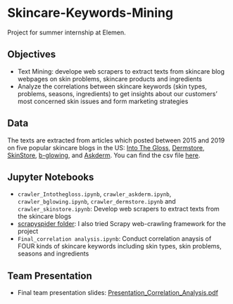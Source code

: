 # Skincare-Keywords-Mining
Project for summer internship at Elemen.

## Objectives
* Text Mining: develope web scrapers to extract texts from skincare blog webpages on skin problems, skincare products and ingredients
* Analyze the correlations between skincare keywords (skin types, problems, seasons, ingredients) to get insights about our customers’ most concerned skin issues and form marketing strategies

## Data
The texts are extracted from articles which posted between 2015 and 2019 on five popular skincare blogs in the US: [Into The Gloss](https://intothegloss.com/sections/skincare/), [Dermstore](https://www.dermstore.com/blog/category/skin-care/), [SkinStore](https://www.skinstore.com/blog/skincare/), [b-glowing](https://www.b-glowing.com/blog/category/skincare/), and [Askderm](https://askderm.com/blogs/askderm-blog/). You can find the csv file [here](https://github.com/yding-nyu/Skincare-Keywords-Mining/tree/master/data).

## Jupyter Notebooks
* `crawler_Intothegloss.ipynb`, `crawler_askderm.ipynb`, `crawler_bglowing.ipynb`, `crawler_dermstore.ipynb` and `crawler_skinstore.ipynb`: Develop web scrapers to extract texts from the skincare blogs
* [scrapyspider folder](https://github.com/yding-nyu/Skincare-Keywords-Mining/tree/master/scrapyspider/scrapyspider): I also tried Scrapy web-crawling framework for the project
* `Final_correlation analysis.ipynb`: Conduct correlation anaysis of FOUR kinds of skincare keywords including skin types, skin problems, seasons and ingredients


## Team Presentation
* Final team presentation slides: [Presentation_Correlation_Analysis.pdf](https://github.com/yding-nyu/Skincare-Keywords-Mining/blob/master/Presentation_Correlation_Analysis.pdf)
